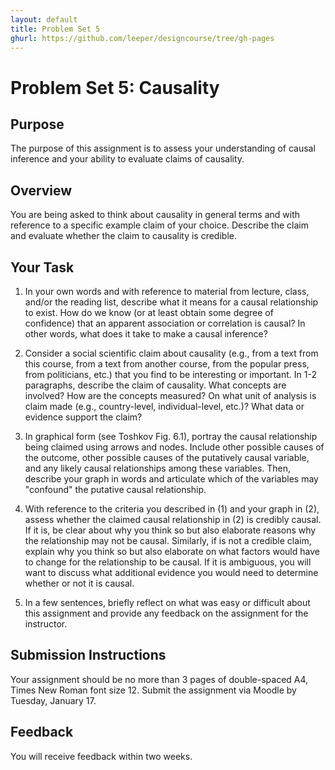 ```yaml
---
layout: default
title: Problem Set 5
ghurl: https://github.com/leeper/designcourse/tree/gh-pages
---
```


# Problem Set 5: Causality

## Purpose

The purpose of this assignment is to assess your understanding of causal inference and your ability to evaluate claims of causality.

## Overview

You are being asked to think about causality in general terms and with reference to a specific example claim of your choice. Describe the claim and evaluate whether the claim to causality is credible.

## Your Task

 1. In your own words and with reference to material from lecture, class, and/or the reading list, describe what it means for a causal relationship to exist. How do we know (or at least obtain some degree of confidence) that an apparent association or correlation is causal? In other words, what does it take to make a causal inference?
 
 2. Consider a social scientific claim about causality (e.g., from a text from this course, from a text from another course, from the popular press, from politicians, etc.) that you find to be interesting or important. In 1-2 paragraphs, describe the claim of causality. What concepts are involved? How are the concepts measured? On what unit of analysis is claim made (e.g., country-level, individual-level, etc.)? What data or evidence support the claim?
 
 3. In graphical form (see Toshkov Fig. 6.1), portray the causal relationship being claimed using arrows and nodes. Include other possible causes of the outcome, other possible causes of the putatively causal variable, and any likely causal relationships among these variables. Then, describe your graph in words and articulate which of the variables may "confound" the putative causal relationship.
 
 4. With reference to the criteria you described in (1) and your graph in (2), assess whether the claimed causal relationship in (2) is credibly causal. If it is, be clear about why you think so but also elaborate reasons why the relationship may not be causal. Similarly, if is not a credible claim, explain why you think so but also elaborate on what factors would have to change for the relationship to be causal. If it is ambiguous, you will want to discuss what additional evidence you would need to determine whether or not it is causal.
 
 5. In a few sentences, briefly reflect on what was easy or difficult about this assignment and provide any feedback on the assignment for the instructor.

## Submission Instructions

Your assignment should be no more than 3 pages of double-spaced A4, Times New Roman font size 12. Submit the assignment via Moodle by Tuesday, January 17.

## Feedback

You will receive feedback within two weeks.


